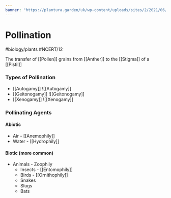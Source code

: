 ```yaml
---
banner: "https://plantura.garden/uk/wp-content/uploads/sites/2/2021/06/bee-pollinating-flower.jpg"
---
```

# Pollination
#biology/plants #NCERT/12 

The transfer of [[Pollen]] grains from [[Anther]] to the [[Stigma]] of a [[Pistil]]

### Types of Pollination
- [[Autogamy]] ![[Autogamy]]
- [[Geitonogamy]] ![[Geitonogamy]]
- [[Xenogamy]] ![[Xenogamy]]

### Pollinating Agents
#### Abiotic
- Air - [[Anemophily]]
- Water - [[Hydrophily]]
#### Biotic (more common)
- Animals - Zoophily
	- Insects - [[Entomophily]]
	- Birds - [[Ornithophily]]
	- Snakes
	- Slugs
	- Bats
